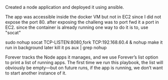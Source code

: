 Created a node application and deployed it using ansible.

The app was accessible inside the docker VM but not in EC2 since I did not expose the port 80. after exposing the challeng was to port fwd it a port in EC2. since the container is already running one way to do it is to, use "socat"

sudo nohup socat TCP-LISTEN:8080,fork TCP:192.168.60.4 &
nohup make it run in background later kill it 
ps aux | grep nohup

Forever tracks the Node apps it manages, and we use Forever’s list option to print
a list of running apps. The first time we run this playbook, the list will obviously
be empty—but on future runs, if the app is running, we don’t want to start another
instance of it. 